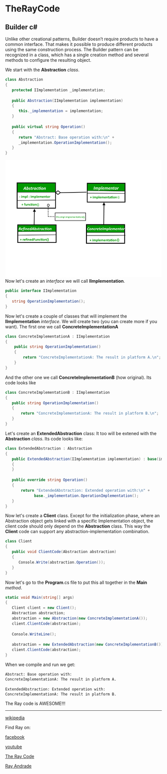 # TheRayCode
## Builder c#

Unlike other creational patterns, Builder doesn’t require products to have a common interface. 
That makes it possible to produce different products using the same construction process.
The Builder pattern can be recognized in a class, which has a single creation method and several methods to configure the resulting object. 

We start with the **Abstraction** *class*.
```c#
class Abstraction
{
   protected IImplementation _implementation;
        
   public Abstraction(IImplementation implementation)
   {
      this._implementation = implementation;
   }
        
   public virtual string Operation()
   {
      return "Abstract: Base operation with:\n" + 
      _implementation.OperationImplementation();
   }
}
```
![Bride Pattern](https://raw.githubusercontent.com/RayAndrade/TheRayCode/main/UMLs/images/Bridge/Bridge-2.png)
Now let's create an *interface* we will call **IImplementation**.
```c#
public interface IImplementation
{
   string OperationImplementation();
}
```

Now let's create a couple of classes that will implement the **IImplementation** *interface*.
We will create two (you can create more if you want).
The first one we call **ConcreteImplementationA**
```c#
class ConcreteImplementationA : IImplementation
{
    public string OperationImplementation()
    {
        return "ConcreteImplementationA: The result in platform A.\n";
    }
}
```

And the other one we call **ConcreteImplementationB** (how original).
Its code looks like
```c#
class ConcreteImplementationB : IImplementation
{
   public string OperationImplementation()
   {
       return "ConcreteImplementationA: The result in platform B.\n";
   }
}
```

Let's create an **ExtendedAbstraction** class:
It too will be extened with the **Abstraction** *class*.
Its code looks like:
```c#
class ExtendedAbstraction : Abstraction
{
   public ExtendedAbstraction(IImplementation implementation) : base(implementation)
   {
   }
        
   public override string Operation()
   {
       return "ExtendedAbstraction: Extended operation with:\n" +
             base._implementation.OperationImplementation();
   }
}
```

Now let's create a **Client** class.
Except for the initialization phase, where an Abstraction object gets linked with a specific Implementation object, the client code should only depend on the **Abstraction** class. 
This way the **Client** code can support any abstraction-implementation combination.
```c#
class Client
{
   public void ClientCode(Abstraction abstraction)
   {
      Console.Write(abstraction.Operation());
   }
}
```

Now let's go to the **Program**.cs file to put this all together in the **Main** *method*.
```c#
static void Main(string[] args)
{
   Client client = new Client();
   Abstraction abstraction;
   abstraction = new Abstraction(new ConcreteImplementationA());
   client.ClientCode(abstraction);
            
   Console.WriteLine();
            
   abstraction = new ExtendedAbstraction(new ConcreteImplementationB());
   client.ClientCode(abstraction);
}
```

When we compile and run we get:
```run
Abstract: Base operation with:
ConcreteImplementationA: The result in platform A.

ExtendedAbstraction: Extended operation with:
ConcreteImplementationA: The result in platform B.
```
The Ray code is AWESOME!!!

----------------------------------------------------------------------------------------------------

[wikipedia](https://en.wikipedia.org/wiki/Builder_pattern)

Find Ray on:

[facebook](https://www.facebook.com/TheRayCode/)

[youtube](https://www.youtube.com/user/AndradeRay/)

[The Ray Code](https://www.RayAndrade.com)

[Ray Andrade](https://www.RayAndrade.org)

